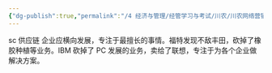```yaml
---
{"dg-publish":true,"permalink":"/4 经济与管理/经管学习与考试/川农/川农网络营销/20200915课堂笔记/","title":"20200915课堂笔记"}
---
```



sc 供应链 企业应横向发展，专注于最擅长的事情。福特发现不敌丰田，砍掉了橡胶种植等业务。IBM 砍掉了 PC 发展的业务，卖给了联想，专注于为各个企业做解决方案。